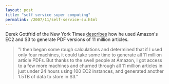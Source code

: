 ```yaml
---
layout: post
title: "self service super computing"
permalink: /2007/11/self-service-su.html
---
```


<p>Derek Gottfrid of the New York Times <a href="http://open.blogs.nytimes.com/2007/11/01/self-service-prorated-super-computing-fun/">describes</a> how he used Amazon's EC2 and S3 to generate PDF versions of 11 million articles. </p>

<blockquote><p>&quot;I then began some rough calculations and determined that if I used only
four machines, it could take some time to generate all 11 million
article PDFs. But thanks to the swell people at Amazon, I got access to
a few more machines and churned through all 11 million articles in just
under 24 hours using 100 EC2 instances, and generated another 1.5TB of
data to store in S3.&quot;</p></blockquote>



